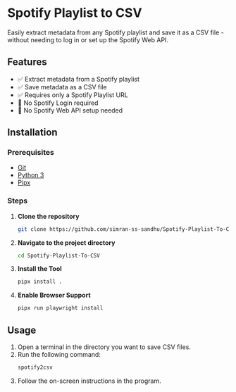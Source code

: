 # Spotify Playlist to CSV

Easily extract metadata from any Spotify playlist and save it as a CSV file - without needing to log in or set up the Spotify Web API.

## Features

- ✅ Extract metadata from a Spotify playlist
- ✅ Save metadata as a CSV file
- ✅ Requires only a Spotify Playlist URL
- 🚫 No Spotify Login required
- 🚫 No Spotify Web API setup needed

## Installation

### Prerequisites

- [Git](https://github.com/git-guides/install-git)
- [Python 3](https://www.python.org/downloads/)
- [Pipx](https://pipx.pypa.io/stable/installation/)

### Steps

1. **Clone the repository**
    ```bash
   git clone https://github.com/simran-ss-sandhu/Spotify-Playlist-To-CSV.git
   ```
2. **Navigate to the project directory**
    ```bash
   cd Spotify-Playlist-To-CSV
   ```
3. **Install the Tool**
    ```bash
   pipx install .
   ```
4. **Enable Browser Support**
    ```bash
    pipx run playwright install
   ```

## Usage

1. Open a terminal in the directory you want to save CSV files.
2. Run the following command:
    ```bash
    spotify2csv
   ```
3. Follow the on-screen instructions in the program.
